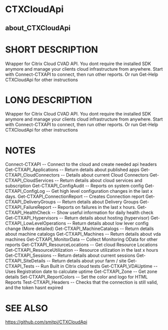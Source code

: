 # CTXCloudApi
## about_CTXCloudApi

# SHORT DESCRIPTION
Wrapper for Citrix Cloud CVAD API. You dont require the installed SDK anymore and manage your clients cloud infrastructure from anywhere. 
    Start with Connect-CTXAPI to connect, then run other reports.
    Or run Get-Help CTXCloudApi for other instructions

# LONG DESCRIPTION
Wrapper for Citrix Cloud CVAD API. You dont require the installed SDK anymore and manage your clients cloud infrastructure from anywhere. 
    Start with Connect-CTXAPI to connect, then run other reports.
    Or run Get-Help CTXCloudApi for other instructions

# NOTES
Connect-CTXAPI -- Connect to the cloud and create needed api headers
Get-CTXAPI_Applications -- Return details about published apps
Get-CTXAPI_CloudConnectors -- Details about current Cloud Connectors
Get-CTXAPI_CloudServices -- Return details about cloud services and subscription
Get-CTXAPI_ConfigAudit -- Reports on system config
Get-CTXAPI_ConfigLog -- Get high level configuration changes in the last x days.
Get-CTXAPI_ConnectionReport -- Creates Connection report
Get-CTXAPI_DeliveryGroups -- Return details about Delivery Groups
Get-CTXAPI_FailureReport -- Reports on failures in the last x hours.
Get-CTXAPI_HealthCheck -- Show useful information for daily health check
Get-CTXAPI_Hypervisors -- Return details about hosting (hypervisor)
Get-CTXAPI_LowLevelOperations -- Return details about low lever config change (More detailed)
Get-CTXAPI_MachineCatalogs -- Return details about machine catalogs
Get-CTXAPI_Machines -- Return details about vda machines
Get-CTXAPI_MonitorData -- Collect Monitoring OData for other reports
Get-CTXAPI_ResourceLocations -- Get cloud Resource Locations
Get-CTXAPI_ResourceUtilization -- Resource utilization in the last x hours
Get-CTXAPI_Sessions -- Return details about current sessions
Get-CTXAPI_SiteDetails -- Return details about your farm / site
Get-CTXAPI_Tests -- Run Built in Citrix cloud tests
Get-CTXAPI_VDAUptime -- Uses Registration date to calculate uptime
Get-CTXAPI_Zone -- Get zone details
Set-CTXAPI_ReportColors -- Set the color and logo for HTML Reports
Test-CTXAPI_Headers -- Checks that the connection is still valid, and the token hasnt expired


# SEE ALSO
https://github.com/smitpi/CTXCloudApi

